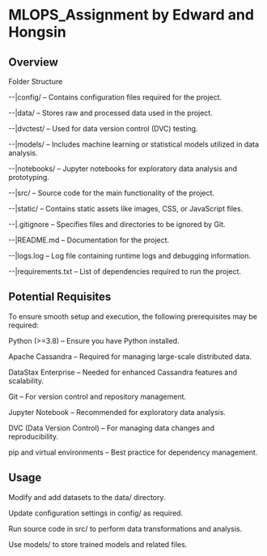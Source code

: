 # MLOPS_Assignment by Edward and Hongsin

## Overview

Folder Structure

--|config/ – Contains configuration files required for the project.

--|data/ – Stores raw and processed data used in the project.

--|dvctest/ – Used for data version control (DVC) testing.

--|models/ – Includes machine learning or statistical models utilized in data analysis.

--|notebooks/ – Jupyter notebooks for exploratory data analysis and prototyping.

--|src/ – Source code for the main functionality of the project.

--|static/ – Contains static assets like images, CSS, or JavaScript files.

--|.gitignore – Specifies files and directories to be ignored by Git.

--|README.md – Documentation for the project.

--|logs.log – Log file containing runtime logs and debugging information.

--|requirements.txt – List of dependencies required to run the project.

## Potential Requisites

To ensure smooth setup and execution, the following prerequisites may be required:

Python (>=3.8) – Ensure you have Python installed.

Apache Cassandra – Required for managing large-scale distributed data.

DataStax Enterprise – Needed for enhanced Cassandra features and scalability.

Git – For version control and repository management.

Jupyter Notebook – Recommended for exploratory data analysis.

DVC (Data Version Control) – For managing data changes and reproducibility.

pip and virtual environments – Best practice for dependency management.

## Usage

Modify and add datasets to the data/ directory.

Update configuration settings in config/ as required.

Run source code in src/ to perform data transformations and analysis.

Use models/ to store trained models and related files.


